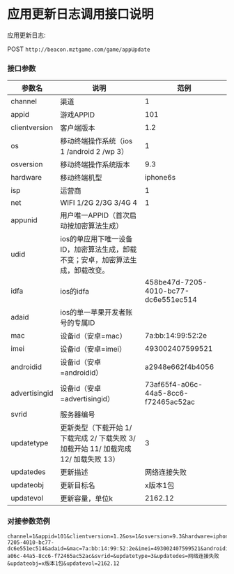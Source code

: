 应用更新日志调用接口说明
=========================

应用更新日志:

POST `http://beacon.mztgame.com/game/appUpdate`
 
### 接口参数
 
| 参数名 | 说明 | 范例 |
|------|------|------|
| channel | 渠道 | 1 |
| appid | 游戏APPID | 101 |
| clientversion | 客户端版本 | 1.2 |
| os | 移动终端操作系统（ios 1 /android 2 /wp 3） | 1 |
| osversion | 移动终端操作系统版本 | 9.3 |
| hardware | 移动终端机型 | iphone6s |
| isp | 运营商 | 1 |
| net | WIFI 1/2G 2/3G 3/4G 4 | 1 |
| appunid | 用户唯一APPID（首次启动按加密算法生成） |  |
| udid | ios的单应用下唯一设备ID，加密算法生成，卸载不变；安卓，加密算法生成，卸载改变。 |  |
| idfa | ios的idfa | 458be47d-7205-4010-bc77-dc6e551ec514 |
| adaid | ios的单一苹果开发者账号的专属ID |  |
| mac | 设备id（安卓=mac） | 7a:bb:14:99:52:2e |
| imei | 设备id（安卓=imei） | 493002407599521 |
| androidid | 设备id（安卓=androidid） | a2948e662f4b4056 |
| advertisingid | 设备id（安卓=advertisingid） | 73af65f4-a06c-44a5-8cc6-f72465ac52ac |
| svrid | 服务器编号 |  |
| updatetype | 更新类型（下载开始 1/ 下载完成 2/ 下载失败 3/ 加载开始 11/ 加载完成 12/ 加载失败 13） | 3 |
| updatedes | 更新描述 | 网络连接失败 |
| updateobj | 更新目标名 | x版本1包 |
| updatevol | 更新容量，单位k | 2162.12 |


### 对接参数范例

```
channel=1&appid=101&clientversion=1.2&os=1&osversion=9.3&hardware=iphone6s&isp=1&net=1&appunid=&udid=&idfa=458be47d-7205-4010-bc77-dc6e551ec514&adaid=&mac=7a:bb:14:99:52:2e&imei=493002407599521&androidid=a2948e662f4b4056&advertisingid=73af65f4-a06c-44a5-8cc6-f72465ac52ac&svrid=&updatetype=3&updatedes=网络连接失败&updateobj=x版本1包&updatevol=2162.12
```
